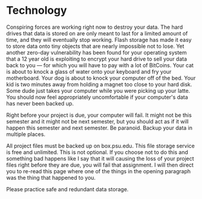 # Technology

Conspiring forces are working right now to destroy your data. The hard drives that data is stored on are only meant to last for a limited amount of time, and they will eventually stop working. Flash storage has made it easy to store data onto tiny objects that are nearly impossible not to lose. Yet another zero-day vulnerability has been found for your operating system that a 12 year old is exploiting to encrypt your hard drive to sell your data back to you — for which you will have to pay with a lot of BitCoins. Your cat is about to knock a glass of water onto your keyboard and fry your motherboard. Your dog is about to knock your computer off of the bed. Your kid is two minutes away from holding a magnet too close to your hard disk. Some dude just takes your computer while you were picking up your latte. You should now feel appropriately uncomfortable if your computer's data has never been backed up.

Right before your project is due, your computer will fail. It might not be this semester and it might not be next semester, but you should act as if it will happen this semester and next semester. Be paranoid. Backup your data in multiple places.

All project files must be backed up on box.psu.edu. This file storage service is free and unlimited. This is not optional. If you choose not to do this and something bad happens like I say that it will causing the loss of your project files right before they are due, you will fail that assignment. I will then direct you to re-read this page where one of the things in the opening paragraph was the thing that happened to you.

Please practice safe and redundant data storage.

